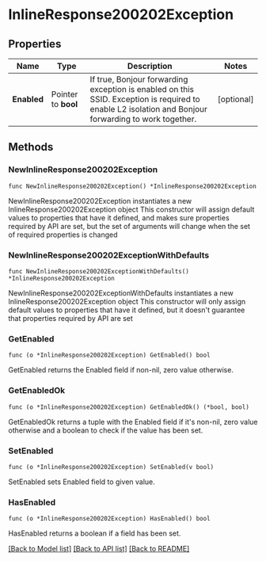 # InlineResponse200202Exception

## Properties

Name | Type | Description | Notes
------------ | ------------- | ------------- | -------------
**Enabled** | Pointer to **bool** | If true, Bonjour forwarding exception is enabled on this SSID. Exception is required to enable L2 isolation and Bonjour forwarding to work together. | [optional] 

## Methods

### NewInlineResponse200202Exception

`func NewInlineResponse200202Exception() *InlineResponse200202Exception`

NewInlineResponse200202Exception instantiates a new InlineResponse200202Exception object
This constructor will assign default values to properties that have it defined,
and makes sure properties required by API are set, but the set of arguments
will change when the set of required properties is changed

### NewInlineResponse200202ExceptionWithDefaults

`func NewInlineResponse200202ExceptionWithDefaults() *InlineResponse200202Exception`

NewInlineResponse200202ExceptionWithDefaults instantiates a new InlineResponse200202Exception object
This constructor will only assign default values to properties that have it defined,
but it doesn't guarantee that properties required by API are set

### GetEnabled

`func (o *InlineResponse200202Exception) GetEnabled() bool`

GetEnabled returns the Enabled field if non-nil, zero value otherwise.

### GetEnabledOk

`func (o *InlineResponse200202Exception) GetEnabledOk() (*bool, bool)`

GetEnabledOk returns a tuple with the Enabled field if it's non-nil, zero value otherwise
and a boolean to check if the value has been set.

### SetEnabled

`func (o *InlineResponse200202Exception) SetEnabled(v bool)`

SetEnabled sets Enabled field to given value.

### HasEnabled

`func (o *InlineResponse200202Exception) HasEnabled() bool`

HasEnabled returns a boolean if a field has been set.


[[Back to Model list]](../README.md#documentation-for-models) [[Back to API list]](../README.md#documentation-for-api-endpoints) [[Back to README]](../README.md)


